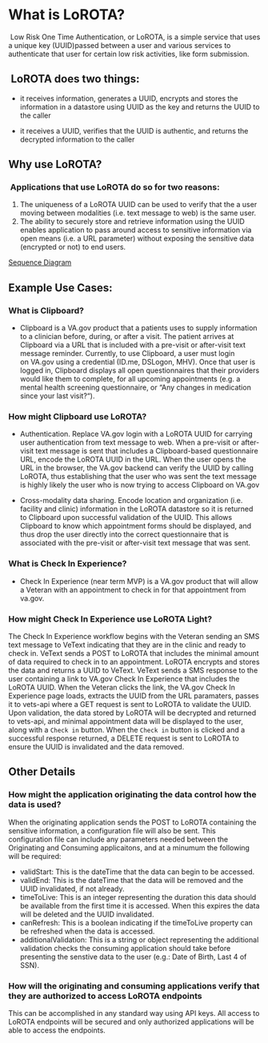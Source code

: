 
# What is LoROTA?
 Low Risk One Time Authentication, or LoROTA, is a simple service that uses a unique key (UUID)passed between a user and various services to authenticate that user for certain low risk activities, like form submission.

##  LoROTA does two things:  

- it receives information, generates a UUID, encrypts and stores the information in a datastore using UUID as the key and returns the UUID to the caller

- it receives a UUID, verifies that the UUID is authentic, and returns the decrypted information to the caller

## Why use LoROTA?
###  Applications that use LoROTA do so for two reasons: 

1. The uniqueness of a LoROTA UUID can be used to verify that the a user moving between modalities (i.e. text message to web) is the same user. 
2. The ability to securely store and retrieve information using the UUID enables application to pass around access to sensitive information via open means (i.e. a URL parameter) without exposing the sensitive data (encrypted or not) to end users. 

[Sequence Diagram](https://github.com/department-of-veterans-affairs/va.gov-team/blob/master/products/health-care/checkin/engineering/lorota/Lorota_simple_Sequence.png)

## Example Use Cases:
### What is Clipboard?
- Clipboard is a VA.gov product that a patients uses to supply information to a clinician before, during, or after a visit. The patient arrives at Clipboard via a URL that is included with a pre-visit or after-visit text message reminder. Currently, to use Clipboard, a user must login on VA.gov using a credential (ID.me, DSLogon, MHV). Once that user is logged in, Clipboard displays all open questionnaires that their providers would like them to complete, for all upcoming appointments (e.g. a mental health screening questionnaire, or “Any changes in medication since your last visit?“). 

### How might Clipboard use LoROTA?
- Authentication. Replace VA.gov login with a LoROTA UUID for carrying user authentication from text message to web. When a pre-visit or after-visit text message is sent that includes a Clipboard-based questionnaire URL, encode the LoROTA UUID in the URL. When the user opens the URL in the browser, the VA.gov backend can verify the UUID by calling LoROTA, thus establishing that the user who was sent the text message is highly likely the user who is now trying to access Clipboard on VA.gov

- Cross-modality data sharing. Encode location and organization (i.e. facility and clinic) information in the LoROTA datastore so it is returned to Clipboard upon successful validation of the UUID. This allows Clipboard to know which appointment forms should be displayed, and thus drop the user directly into the correct questionnaire that is associated with the pre-visit or after-visit text message that was sent.


### What is Check In Experience?
- Check In Experience (near term MVP) is a VA.gov product that will allow a Veteran with an appointment to check in for that appointment from va.gov. 

### How might Check In Experience use LoROTA Light?
The Check In Experience workflow begins with the Veteran sending an SMS text message to VeText indicating that they are in the clinic and ready to check in. VeText sends a POST to LoROTA that includes the minimal amount of data required to check in to an appointment.  LoROTA encrypts and stores the data and returns a UUID to VeText. VeText sends a SMS response to the user containing a link to VA.gov Check In Experience that includes the LoROTA UUID. When the Veteran clicks the link, the VA.gov Check In Experience page loads, extracts the UUID from the URL paramaters, passes it to vets-api where a GET request is sent to LoROTA to validate the UUID. Upon validation, the data stored by LoROTA will be decrypted and returned to vets-api, and minimal appointment data will be displayed to the user, along with a `Check in` button.  When the `Check in` button is clicked and a successful response returned, a DELETE request is sent to LoROTA to ensure the UUID is invalidated and the data removed. 

## Other Details

### How might the application originating the data control how the data is used?

When the originating application sends the POST to LoROTA containing the sensitive information, a configuration file will also be sent.  This configuration file can include any parameters needed between the Originating and Consuming applicaitons, and at a minumum the following will be required:
- validStart: This is the dateTime that the data can begin to be accessed.
- validEnd: This is the dateTime that the data will be removed and the UUID invalidated, if not already. 
- timeToLive: This is an integer representing the duration this data should be available from the first time it is accessed. When this expires the data will be deleted and the UUID invalidated.
- canRefresh: This is a boolean indicating if the timeToLive property can be refreshed when the data is accessed.
- additionalValidation: This is a string or object representing the additional validation checks the consuming application should take before presenting the senstive data to the user (e.g.: Date of Birth, Last 4 of SSN).

### How will the originating and consuming applications verify that they are authorized to access LoROTA endpoints
This can be accomplished in any standard way using API keys.  All access to LoROTA endpoints will be secured and only authorized applications will be able to access the endpoints. 
